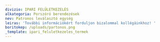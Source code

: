 ```yaml
---
divizio: IPARI FELÜLETKEZELÉS
alkategoria: Porszóró berendezések
nev: Patronos leválasztó egység
leiras: 'További információkért forduljon bizalommal kollégáinkhoz! '
boritokep: /uploads/partonos.png
_template: ipari_feluletkezeles_termek
---
```


